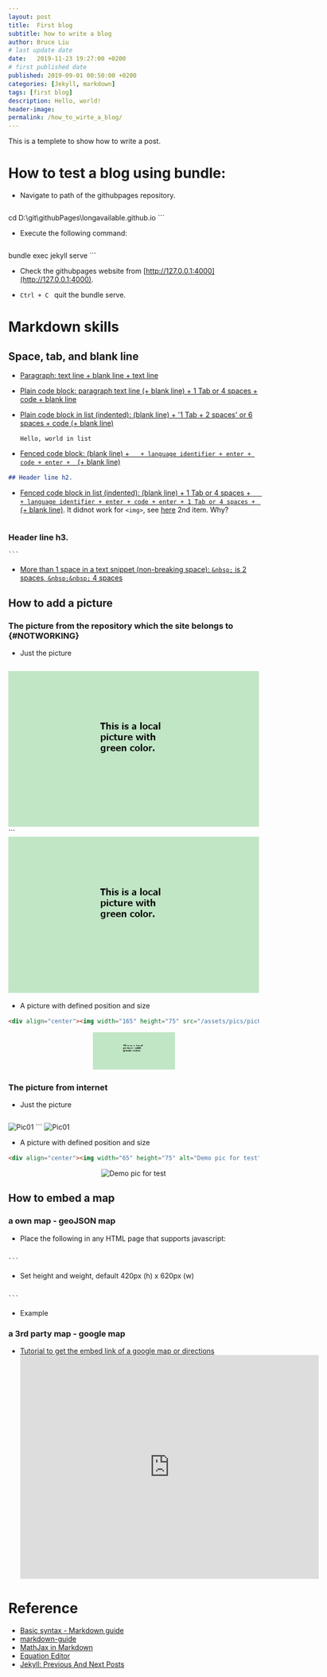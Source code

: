 ```yaml
---
layout: post
title:  First blog
subtitle: how to write a blog
author: Bruce Liu
# last update date
date:   2019-11-23 19:27:00 +0200
# first published date
published: 2019-09-01 00:50:00 +0200 
categories: [Jekyll, markdown]
tags: [first blog]
description: Hello, world!
header-image: 
permalink: /how_to_wirte_a_blog/
---
```

This is a templete to show how to write a post.
<!--the above is the excerpt-->
<!--more-->
<!--the following is the text-->

# How to test a blog using bundle:

- Navigate to path of the githubpages repository.

    ```sh
cd D:\git\githubPages\longavailable.github.io
    ```

- Execute the following command:

	```sh
bundle exec jekyll serve
	```

- Check the githubpages website from [http://127.0.0.1:4000](http://127.0.0.1:4000).

- `Ctrl + C ` quit the bundle serve.

# Markdown skills

## Space, tab, and blank line

- [Paragraph: text line + blank line + text line](https://markdown-guide.readthedocs.io/en/latest/basics.html#paragraphs)

- [Plain code block: paragraph text line (+ blank line) + 1 Tab or 4 spaces + code + blank line](https://markdown-guide.readthedocs.io/en/latest/basics.html?highlight=space#code-block)

- [Plain code block in list (indented): (blank line) + '1 Tab + 2 spaces' or 6 spaces  + code (+ blank line)](https://markdown-guide.readthedocs.io/en/latest/basics.html?highlight=space#code-block)

	  Hello, world in list

- [Fenced code block: (blank line) +  ` ` `  + language identifier + enter + code + enter + ` ` ` (+ blank line)](https://guides.github.com/pdfs/markdown-cheatsheet-online.pdf)

```md
## Header line h2.
```

- [Fenced code block in list (indented): (blank line) + 1 Tab or 4 spaces +  ` ` `  + language identifier + enter + code + enter + 1 Tab or 4 spaces + ` ` ` (+ blank line)](https://guides.github.com/pdfs/markdown-cheatsheet-online.pdf). It didnot work for `<img>`, see [here](#NOTWORKING) 2nd item. Why?

	```md
### Header line h3.
	```

- [More than 1 space in a text snippet (non-breaking space): `&nbsp;` is 2 spaces, `&nbsp;&nbsp;` 4 spaces](https://stackoverflow.com/a/15721400/12371819)

<!--<a class="headerlink" href="#code-inline" title="Permalink to this headline">¶</a>-->


## How to add a picture
	
### The picture from the repository which the site belongs to {#NOTWORKING}

- Just the picture

	```md
![Pic01](/assets/pics/pic01_green_test.png)
	```
![Pic01](/assets/pics/pic01_green_test.png)

- A picture with defined position and size

```html
<div align="center"><img width="165" height="75" src="/assets/pics/pic01_green_test.png"/></div>
```

<div align="center"><img width="165" height="75" src="/assets/pics/pic01_green_test.png"/></div>

### The picture from internet
- Just the picture

	```md
![Pic01](https://raw.githubusercontent.com/mzlogin/mzlogin.github.io/master/images/posts/markdown/demo.png)
	```
![Pic01](https://raw.githubusercontent.com/mzlogin/mzlogin.github.io/master/images/posts/markdown/demo.png)

- A picture with defined position and size

```html
<div align="center"><img width="65" height="75" alt="Demo pic for test" src="https://raw.githubusercontent.com/mzlogin/mzlogin.github.io/master/images/posts/markdown/demo.png"/></div>
```

<div align="center"><img width="65" height="75" alt="Demo pic for test" src="https://raw.githubusercontent.com/mzlogin/mzlogin.github.io/master/images/posts/markdown/demo.png"/></div>

## How to embed a map

### a own map - geoJSON map
- Place the following in any HTML page that supports javascript:

	```html
<script src="https://embed.github.com/view/geojson/<username>/<repo>/<ref>/<path_to_file>"></script>
	```

- Set height and weight, default 420px (h) x 620px (w)

    ```html
<script src="https://embed.github.com/view/geojson/<username>/<repo>/<ref>/<path_to_file>?width=<width>&height=<height>"></script>
    ```

- Example
	<div align="center">
		<script src="https://embed.github.com/view/geojson/longavailable/Polygon/master/afg.json?width=600&height=600"></script>
	</div>


### a 3rd party map - google map
- [Tutorial to get the embed link of a google map or directions](https://support.google.com/maps/answer/144361?co=GENIE.Platform%3DDesktop&hl=en)
	<div align="center">
		<iframe src="https://www.google.com/maps/embed?pb=!1m18!1m12!1m3!1d5938.9807235220605!2d12.447683826439667!3d41.903816266880455!2m3!1f0!2f0!3f0!3m2!1i1024!2i768!4f13.1!3m3!1m2!1s0x132f60660c3e3925%3A0x498c3835506c3c!2s00120%20Vatican%20City!5e0!3m2!1sen!2snl!4v1576946140498!5m2!1sen!2snl" width="600" height="450" frameborder="0" style="border:0;" allowfullscreen=""></iframe>
	</div>

# Reference
- [Basic syntax - Markdown guide](https://www.markdownguide.org/basic-syntax/)
- [markdown-guide](https://markdown-guide.readthedocs.io/en/latest/index.html)
- [MathJax in Markdown](https://hiltmon.com/blog/2017/01/28/mathjax-in-markdown/)
- [Equation Editor](https://www.codecogs.com/latex/eqneditor.php)
- [Jekyll: Previous And Next Posts](https://www.bytedude.com/jekyll-previous-and-next-posts/)
